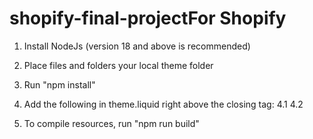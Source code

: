 # shopify-final-projectFor Shopify

1. Install NodeJs (version 18 and above is recommended)

2. Place files and folders your local theme folder

3. Run "npm install"

4. Add the following in theme.liquid right above the closing </head> tag:
    4.1 <link href="{{ 'app.css' | asset_url }}" rel="stylesheet" type="text/css" media="all">
    4.2 <script src="{{ 'app.js' | asset_url }}" defer="defer"></script>

5. To compile resources, run "npm run build"
